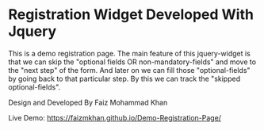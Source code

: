 # Registration Widget Developed With Jquery
This is a demo registration page. The main feature of this jquery-widget is that we can skip the "optional fields OR non-mandatory-fields" and move to the "next step" of the form. And later on we can fill those "optional-fields" by going back to that particular step. By this we can track the "skipped optional-fields". 

Design and Developed By Faiz Mohammad Khan

Live Demo: https://faizmkhan.github.io/Demo-Registration-Page/

